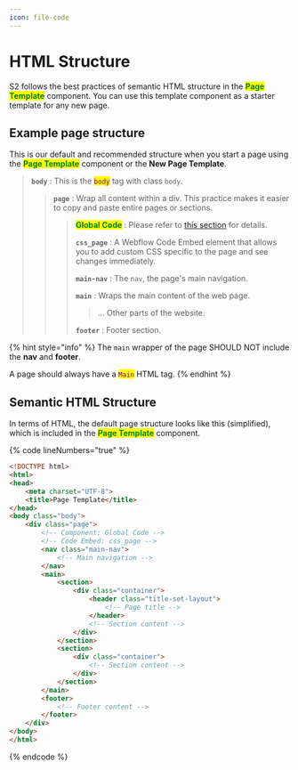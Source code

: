 ```yaml
---
icon: file-code
---
```


# HTML Structure

S2 follows the best practices of semantic HTML structure in the <mark style="color:green;">**Page Template**</mark> component. You can use this template component as a starter template for any new page.



## **Example page structure**

This is our default and recommended structure when you start a page using the <mark style="color:green;">**Page Template**</mark> component or the **New Page Template**.

> **`body`** : This is the <mark style="color:purple;">`body`</mark> tag with class `body`.
>
> > **`page`** : Wrap all content within a div. This practice makes it easier to copy and paste entire pages or sections.
> >
> > > <mark style="color:green;">**Global Code**</mark> : Please refer to [this section](global-code.md) for details.
> > >
> > > **`css_page`** : A Webflow Code Embed element that allows you to add custom CSS specific to the page and see changes immediately.
> > >
> > > **`main-nav`** : The `nav`, the page's main navigation.
> > >
> > > **`main`** : Wraps the main content of the web page.
> > >
> > > > ... Other parts of the website.
> > >
> > > **`footer`** : Footer section.

{% hint style="info" %}
The `main` wrapper of the page SHOULD NOT include the **nav** and **footer**.

A page should always have a <mark style="color:purple;">`Main`</mark> HTML tag.
{% endhint %}



## Semantic HTML Structure

In terms of HTML, the default page structure looks like this (simplified), which is included in the <mark style="color:green;">**Page Template**</mark> component.

{% code lineNumbers="true" %}
```html
<!DOCTYPE html>
<html>
<head>
    <meta charset="UTF-8">
    <title>Page Template</title>
</head>
<body class="body">
    <div class="page">
        <!-- Component: Global Code -->
        <!-- Code Embed: css_page -->
        <nav class="main-nav">
            <!-- Main navigation -->
        </nav>
        <main>
            <section>
                <div class="container">
                    <header class="title-set-layout">
                        <!-- Page title -->
                    </header>
                    <!-- Section content -->
                </div>
            </section>
            <section>
                <div class="container">
                    <!-- Section content -->
                </div>
            </section>
        </main>
        <footer>
            <!-- Footer content -->
        </footer>
    </div>
</body>
</html>
```
{% endcode %}




